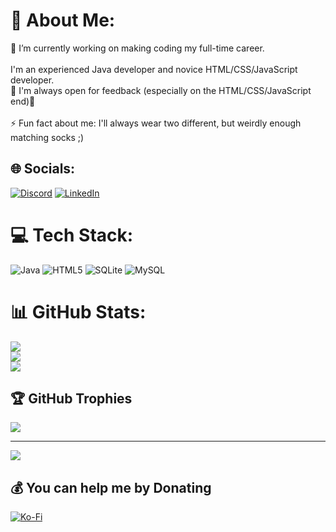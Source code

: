 # 💫 About Me:
🔭 I’m currently working on making coding my full-time career.<br><br>I'm an experienced Java developer and novice HTML/CSS/JavaScript developer.<br>👯 I'm always open for feedback (especially on the HTML/CSS/JavaScript end)🤝 <br><br>⚡ Fun fact about me: I'll always wear two different, but weirdly enough matching socks ;)


## 🌐 Socials:
[![Discord](https://img.shields.io/badge/Discord-%237289DA.svg?logo=discord&logoColor=white)](https://discord.gg/https://discord.gg/RNhtzvsBGP) [![LinkedIn](https://img.shields.io/badge/LinkedIn-%230077B5.svg?logo=linkedin&logoColor=white)](https://linkedin.com/in/Ben-Bevaart) 

# 💻 Tech Stack:
![Java](https://img.shields.io/badge/java-%23ED8B00.svg?style=for-the-badge&logo=openjdk&logoColor=white) ![HTML5](https://img.shields.io/badge/html5-%23E34F26.svg?style=for-the-badge&logo=html5&logoColor=white) ![SQLite](https://img.shields.io/badge/sqlite-%2307405e.svg?style=for-the-badge&logo=sqlite&logoColor=white) ![MySQL](https://img.shields.io/badge/mysql-4479A1.svg?style=for-the-badge&logo=mysql&logoColor=white)
# 📊 GitHub Stats:
![](https://github-readme-stats.vercel.app/api?username=CraZyRc&theme=codeSTACKr&hide_border=false&include_all_commits=true&count_private=false)<br/>
![](https://github-readme-streak-stats.herokuapp.com/?user=CraZyRc&theme=codeSTACKr&hide_border=false)<br/>
![](https://github-readme-stats.vercel.app/api/top-langs/?username=CraZyRc&theme=codeSTACKr&hide_border=false&include_all_commits=true&count_private=false&layout=compact)

## 🏆 GitHub Trophies
![](https://github-profile-trophy.vercel.app/?username=CraZyRc&theme=monokai&no-frame=true&no-bg=true&margin-w=4)

---
[![](https://visitcount.itsvg.in/api?id=CraZyRc&icon=7&color=7)](https://visitcount.itsvg.in)

  ## 💰 You can help me by Donating
  [![Ko-Fi](https://img.shields.io/badge/Ko--fi-F16061?style=for-the-badge&logo=ko-fi&logoColor=white)](https://ko-fi.com/crazyrc) 

  
<!-- Proudly created with GPRM ( https://gprm.itsvg.in ) -->
